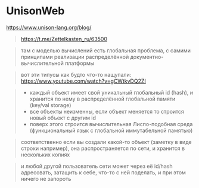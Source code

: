 # UnisonWeb
https://www.unison-lang.org/blog/

> https://t.me/Zettelkasten_ru/63500

> там с моделью вычислений есть глобальная проблема, с самими принципами реализации распределённой документно-вычислительной платформы

> вот эти типусы как будто что-то нащупали: https://www.youtube.com/watch?v=gCWtkvDQ2ZI

> - каждый объект имеет свой уникальный глобальный id (hash), и хранится по нему в распределённой глобальной памяти (key/val storage)
> - все объекты неизменны, если объект меняется то строится новый объект с другим id
> - поверх этого строится вычислительная Лиспо-подобная среда (функциональный язык с глобальной иммутабельной памятью)

> соответственно если вы создали какой-то объект (заметку в виде строки например), она распространяется по сети, и хранится в нескольких копиях

> и любой другой пользователь сети может через её id/hash адресовать, затащить к себе, что-то с ней поделать, и при этом ничего не запороть

